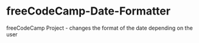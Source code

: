 # freeCodeCamp-Date-Formatter
freeCodeCamp Project - changes the format of the date depending on the user

